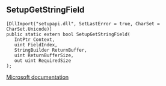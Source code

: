 ## SetupGetStringField

```
[DllImport("setupapi.dll", SetLastError = true, CharSet = CharSet.Unicode)]
public static extern bool SetupGetStringField(
   IntPtr Context,
   uint FieldIndex,
   StringBuilder ReturnBuffer,
   uint ReturnBufferSize,
   out uint RequiredSize
);
```

[Microsoft documentation](https://docs.microsoft.com/en-us/windows/win32/api/setupapi/nf-setupapi-setupgetstringfieldw)
